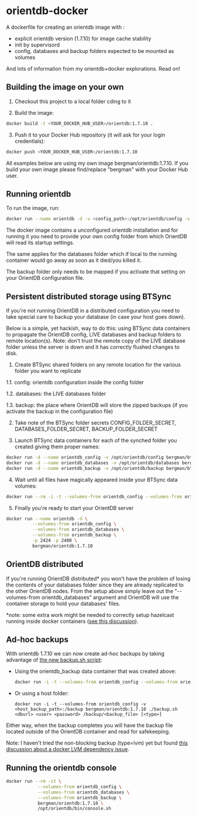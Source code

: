 orientdb-docker
===============

A dockerfile for creating an orientdb image with :

  - explicit orientdb version (1.7.10) for image cache stability
  - init by supervisord
  - config, databases and backup folders expected to be mounted as volumes

And lots of information from my orientdb+docker explorations. Read on!


Building the image on your own
------------------------------

1. Checkout this project to a local folder cding to it

2. Build the image:
  ```bash
docker build -t <YOUR_DOCKER_HUB_USER>/orientdb:1.7.10 .
```

3. Push it to your Docker Hub repository (it will ask for your login credentials):
  ```bash
docker push <YOUR_DOCKER_HUB_USER>/orientdb:1.7.10
```

All examples below are using my own image bergman/orientdb:1.7.10. If you build your own image please find/replace "bergman" with your Docker Hub user.


Running orientdb
----------------

To run the image, run:

```bash
docker run --name orientdb -d -v <config_path>:/opt/orientdb/config -v <databases_path>:/opt/orientdb/databases -v <backup_path>:/opt/orientdb/backup -p 2424 -p 2480 bergman/orientdb:1.7.10
```

The docker image contains a unconfigured orientdb installation and for running it you need to provide your own config folder from which OrientDB will read its startup settings.

The same applies for the databases folder which if local to the running container would go away as soon as it died/you killed it.

The backup folder only needs to be mapped if you activate that setting on your OrientDB configuration file.


Persistent distributed storage using BTSync
-------------------------------------------

If you're not running OrientDB in a distributed configuration you need to take special care to backup your database (in case your host goes down).

Below is a simple, yet hackish, way to do this: using BTSync data containers to propagate the OrientDB config, LIVE databases and backup folders to remote location(s).
Note: don't trust the remote copy of the LIVE database folder unless the server is down and it has correctly flushed changes to disk. 

1. Create BTSync shared folders on any remote location for the various folder you want to replicate

  1.1. config: orientdb configuration inside the config folder

  1.2. databases: the LIVE databases folder

  1.3. backup: the place where OrientDB will store the zipped backups (if you activate the backup in the configuration file)

2. Take note of the BTSync folder secrets CONFIG_FOLDER_SECRET, DATABASES_FOLDER_SECRET, BACKUP_FOLDER_SECRET

3. Launch BTSync data containers for each of the synched folder you created giving them proper names:
  ```bash
docker run -d --name orientdb_config -v /opt/orientdb/config bergman/btsync /opt/orientdb/config CONFIG_FOLDER_SECRET
docker run -d --name orientdb_databases -v /opt/orientdb/databases bergman/btsync /opt/orientdb/databases DATABASES_FOLDER_SECRET
docker run -d --name orientdb_backup -v /opt/orientdb/backup bergman/btsync /opt/orientdb/backup BACKUP_FOLDER_SECRET
```

4. Wait until all files have magically appeared inside your BTSync data volumes:
  ```bash
docker run --rm -i -t --volumes-from orientdb_config --volumes-from orientdb_databases --volumes-from orientdb_backup ubuntu du -h /opt/orientdb/config /opt/orientdb/databases /opt/orientdb/backup
```

5. Finally you're ready to start your OrientDB server
  ```bash
docker run --name orientdb -d \
            --volumes-from orientdb_config \
            --volumes-from orientdb_databases \
            --volumes-from orientdb_backup \
            -p 2424 -p 2480 \
            bergman/orientdb:1.7.10
```


OrientDB distributed
--------------------

If you're running OrientDB distributed* you won't have the problem of losing the contents of your databases folder since they are already replicated to the other OrientDB nodes. From the setup above simply leave out the "--volumes-from orientdb_databases" argument and OrientDB will use the container storage to hold your databases' files.

*note: some extra work might be needed to correctly setup hazelcast running inside docker containers ([see this discussion](https://groups.google.com/forum/#!topic/vertx/MvKcz_aTaWM)).


Ad-hoc backups
--------------

With orientdb 1.7.10 we can now create ad-hoc backups by taking advantage of [the new backup.sh script](https://github.com/orientechnologies/orientdb/wiki/Backup-and-Restore#backup-database):

  - Using the orientdb_backup data container that was created above:
    ```bash
    docker run -i -t --volumes-from orientdb_config --volumes-from orientdb_backup bergman/orientdb:1.7.10 ./backup.sh <dburl> <user> <password> /opt/orientdb/backup/<backup_file> [<type>]
    ```

  - Or using a host folder:

    `docker run -i -t --volumes-from orientdb_config -v <host_backup_path>:/backup bergman/orientdb:1.7.10 ./backup.sh <dburl> <user> <password> /backup/<backup_file> [<type>]`

Either way, when the backup completes you will have the backup file located outside of the OrientDB container and read for safekeeping.

Note: I haven't tried the non-blocking backup (type=lvm) yet but found [this discussion about a docker LVM dependency issue](https://groups.google.com/forum/#!topic/docker-user/n4Xtvsb4RAw).


Running the orientdb console
----------------------------

```bash
docker run --rm -it \
            --volumes-from orientdb_config \
            --volumes-from orientdb_databases \
            --volumes-from orientdb_backup \
            bergman/orientdb:1.7.10 \
            /opt/orientdb/bin/console.sh
```

